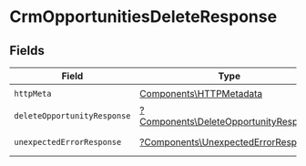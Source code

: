 # CrmOpportunitiesDeleteResponse


## Fields

| Field                                                                                         | Type                                                                                          | Required                                                                                      | Description                                                                                   |
| --------------------------------------------------------------------------------------------- | --------------------------------------------------------------------------------------------- | --------------------------------------------------------------------------------------------- | --------------------------------------------------------------------------------------------- |
| `httpMeta`                                                                                    | [Components\HTTPMetadata](../../Models/Components/HTTPMetadata.md)                            | :heavy_check_mark:                                                                            | N/A                                                                                           |
| `deleteOpportunityResponse`                                                                   | [?Components\DeleteOpportunityResponse](../../Models/Components/DeleteOpportunityResponse.md) | :heavy_minus_sign:                                                                            | Opportunity deleted                                                                           |
| `unexpectedErrorResponse`                                                                     | [?Components\UnexpectedErrorResponse](../../Models/Components/UnexpectedErrorResponse.md)     | :heavy_minus_sign:                                                                            | Unexpected error                                                                              |